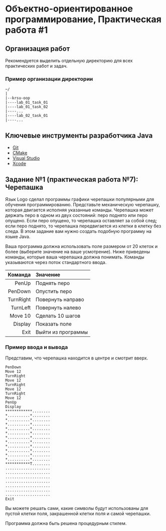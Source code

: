 Объектно-ориентированное программирование, Практическая работа #1
=================================================================

## Организация работ

Рекомендуется выделить отдельную директорию для всех практических работ и задач.

### Пример организации директории

```
~/
|
|--krsu-oop
|----lab_01_task_01
|----lab_01_task_02
|----...
|----lab_02_task_01
|----...
```

## Ключевые инструменты разработчика Java

* [Git](https://git-scm.com)
* [CMake](https://cmake.org)
* [Visual Studio](https://visualstudio.microsoft.com)
* [Xcode](https://developer.apple.com/xcode)

## Задание №1 (практическая работа №7): Черепашка

Язык Logo сделал программы графики черепашки популярными для обучения
программированию. Представьте механическую черепашку, которая двигается исполняя
указанные команды. Черепашка может держать перо в одном из двух состояний: перо
поднято или перо опущено. Если перо опущено, то черепашка оставляет за собой
след; если перо поднято, то черепашка передвигается из клетки в клетку без
следа. В этом задание вам нужно создать подобную программу на языке Java.

Ваша программа должна использовать поле размером от 20 клеток и более (выберите
значение на ваше усмотрение). Ниже приведены команды, которые ваша черепашка
должна понимать. Команды указываются через поток стандартного ввода.

| Команда   | Значение                 |
| -------:  | :----------------------- |
| PenUp     | Поднять перо             |
| PenDown   | Опустить перо            |
| TurnRight | Повернуть направо        |
| TurnLeft  | Повернуть налево         |
| Move 10   | Сделать 10 шагов         |
| Display   | Показать поле            |
| Exit      | Выйти из программы       |

### Пример ввода и вывода

Представим, что черепашка находится в центре и смотрит вверх.

```
PenDown
Move 12
TurnRight
Move 12
TurnRight
Move 12
TurnRight
Move 12
PenUp
Display
************........
*..........*........
*..........*........
*..........*........
*..........*........
*..........*........
*..........*........
*..........*........
*..........*........
*..........*........
*..........*........
*..........*........
***********T........
....................
....................
....................
....................
....................
....................
....................
Exit
```

Вы можете решать сами, какие символы будут использованы для пустой клетки поля,
закрашенной клетки поля и самой черепашки.

Программа должна быть решена процедурным стилем.

